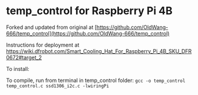 # temp_control for Raspberry Pi 4B

Forked and updated from original at [https://github.com/OldWang-666/temp_control](https://github.com/OldWang-666/temp_control)

Instructions for deployment at https://wiki.dfrobot.com/Smart_Cooling_Hat_For_Raspberry_Pi_4B_SKU_DFR0672#target_2

To install:

To compile, run from terminal in temp_control folder:
`gcc -o temp_control temp_control.c ssd1306_i2c.c -lwiringPi`
